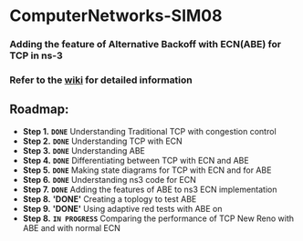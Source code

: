 # ComputerNetworks-SIM08

### Adding the feature of Alternative Backoff with ECN(ABE) for TCP in ns-3<br/>

### Refer to the [wiki](https://github.com/ayush113/ComputerNetworks-SIM08/wiki) for detailed information

## Roadmap: <br/>
* **Step 1.** **`DONE`** Understanding Traditional TCP with congestion control
* **Step 2.** **`DONE`** Understanding TCP with ECN
* **Step 3.** **`DONE`** Understanding ABE
* **Step 4.** **`DONE`** Differentiating between TCP with ECN and ABE
* **Step 5.** **`DONE`** Making state diagrams for TCP with ECN and for ABE
* **Step 6.** **`DONE`** Understanding ns3 code for ECN
* **Step 7.** **`DONE`** Adding the features of ABE to ns3 ECN implementation
* **Step 8.** **'DONE'** Creating a toplogy to test ABE
* **Step 9.** **'DONE'** Using adaptive red tests with ABE on
* **Step 8.** **`IN PROGRESS`** Comparing the performance of TCP New Reno with ABE and with normal ECN


